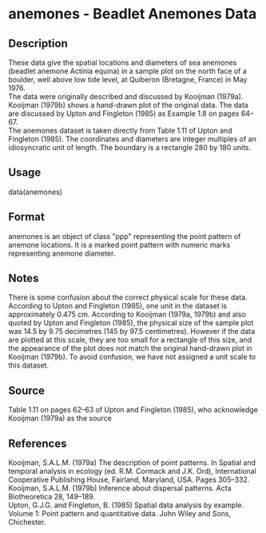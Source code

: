# anemones - Beadlet Anemones Data

## Description
These data give the spatial locations and diameters of sea anemones (beadlet anemone Actinia
equina) in a sample plot on the north face of a boulder, well above low tide level, at Quiberon
(Bretagne, France) in May 1976.  
The data were originally described and discussed by Kooijman (1979a). Kooijman (1979b) shows
a hand-drawn plot of the original data. The data are discussed by Upton and Fingleton (1985) as
Example 1.8 on pages 64–67.  
The anemones dataset is taken directly from Table 1.11 of Upton and Fingleton (1985). The coordinates and diameters are integer multiples of an idiosyncratic unit of length. The boundary is a
rectangle 280 by 180 units.

## Usage
data(anemones)

## Format
anemones is an object of class "ppp" representing the point pattern of anemone locations. It is a marked point pattern with numeric marks representing anemone diameter.

## Notes
There is some confusion about the correct physical scale for these data. According to Upton and Fingleton (1985), one unit in the dataset is approximately 0.475 cm. According to Kooijman (1979a, 1979b) and also quoted by Upton and Fingleton (1985), the physical size of the sample plot was 14.5 by 9.75 decimetres (145 by 97.5 centimetres). However if the data are plotted at this scale, they are too small for a rectangle of this size, and the appearance of the plot does not match the original hand-drawn plot in Kooijman (1979b). To avoid confusion, we have not assigned a unit scale to this dataset.

## Source
Table 1.11 on pages 62–63 of Upton and Fingleton (1985), who acknowledge Kooijman (1979a) as the source

## References
Kooijman, S.A.L.M. (1979a) The description of point patterns. In Spatial and temporal analysis in ecology (ed. R.M. Cormack and J.K. Ord), International Cooperative Publishing House, Fairland, Maryland, USA. Pages 305–332.  
Kooijman, S.A.L.M. (1979b) Inference about dispersal patterns. Acta Biotheoretica 28, 149–189.  
Upton, G.J.G. and Fingleton, B. (1985) Spatial data analysis by example. Volume 1: Point pattern and quantitative data. John Wiley and Sons, Chichester.  
